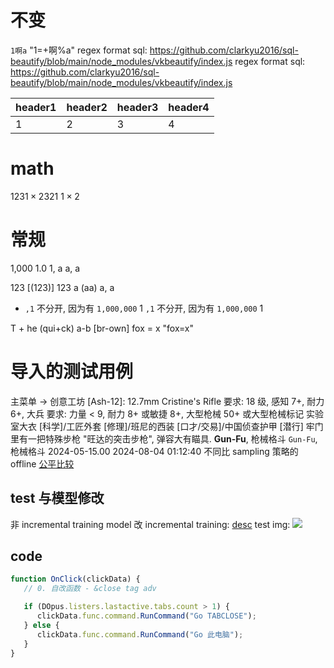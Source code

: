 # 不变

`1啊a`
"1=+啊%a"
regex format sql: <https://github.com/clarkyu2016/sql-beautify/blob/main/node_modules/vkbeautify/index.js>
regex format sql: https://github.com/clarkyu2016/sql-beautify/blob/main/node_modules/vkbeautify/index.js

| header1 | header2 | header3 | header4 |
|---------|---------|---------|---------|
| 1       | 2       | 3       | 4       |

# math

123$1×2$321
$1×2$

# 常规

1,000 1.0 1, a a, a

123 [(123)] 123
a (aa) a, a

- `,1` 不分开, 因为有 `1,000,000` 1
`,1` 不分开, 因为有 `1,000,000` 1

T + he (qui+ck) a-b [br-own] fox = x "fox=x"

# 导入的测试用例

主菜单 -> 创意工坊
[Ash-12]: 12.7mm
Cristine's Rifle
要求: 18 级, 感知 7+, 耐力 6+, 大兵
要求: 力量 < 9, 耐力 8+ 或敏捷 8+, 大型枪械 50+ 或大型枪械标记
实验室大衣 [科学]/工匠外套 [修理]/班尼的西装 [口才/交易]/中国侦查护甲 [潜行]
牢门里有一把特殊步枪 "旺达的突击步枪", 弹容大有瞄具.
**Gun-Fu**, 枪械格斗
`Gun-Fu`, 枪械格斗
2024-05-15.00
2024-08-04 01:12:40
不同比 sampling 策略的 offline [公平比较](业务/model/模型修改/修改sampling与公平比较.md)

## test 与模型修改

非 incremental training model 改 incremental training: [desc](业务/model/模型修改/incremental_training.md)
test img: ![](img.jpg)

## code

```js
function OnClick(clickData) {
   // 0. 自改函数 - &close tag adv

   if (DOpus.listers.lastactive.tabs.count > 1) {
      clickData.func.command.RunCommand("Go TABCLOSE");
   } else {
      clickData.func.command.RunCommand("Go 此电脑");
   }
}
```